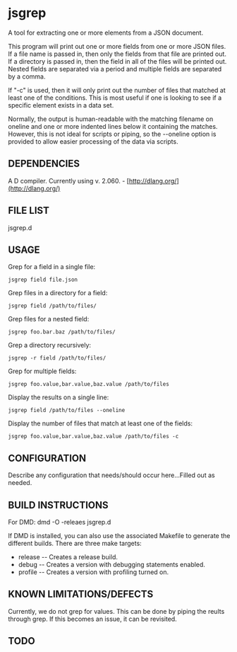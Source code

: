# jsgrep

A tool for extracting one or more elements from a JSON document.

This program will print out one or more fields from one or more JSON files.
If a file name is passed in, then only the fields from that file are printed
out.  If a directory is passed in, then the field in all of the files will be
printed out.  Nested fields are separated via a period and multiple fields are
separated by a comma.

If "-c" is used, then it will only print out the number of files that matched
at least one of the conditions.  This is most useful if one is looking to see
if a specific element exists in a data set.

Normally, the output is human-readable with the matching filename on oneline
and one or more indented lines below it containing the matches.  However, this
is not ideal for scripts or piping, so the --oneline option is provided to
allow easier processing of the data via scripts.

## DEPENDENCIES

A D compiler.  Currently using v. 2.060. - [http://dlang.org/](http://dlang.org/)

## FILE LIST

jsgrep.d

## USAGE

Grep for a field in a single file:

    jsgrep field file.json

Grep files in a directory for a field:

    jsgrep field /path/to/files/

Grep files for a nested field:

    jsgrep foo.bar.baz /path/to/files/

Grep a directory recursively:

    jsgrep -r field /path/to/files/

Grep for multiple fields:

    jsgrep foo.value,bar.value,baz.value /path/to/files

Display the results on a single line:

    jsgrep field /path/to/files --oneline

Display the number of files that match at least one of the fields:

    jsgrep foo.value,bar.value,baz.value /path/to/files -c

## CONFIGURATION

Describe any configuration that needs/should occur here...Filled out as
needed.

## BUILD INSTRUCTIONS

For DMD: dmd -O -releaes jsgrep.d

If DMD is installed, you can also use the associated Makefile to generate the
different builds.  There are three make targets:

* release -- Creates a release build.
* debug -- Creates a version with debugging statements enabled.
* profile -- Creates a version with profiling turned on.

## KNOWN LIMITATIONS/DEFECTS

Currently, we do not grep for values.  This can be done by piping the reults
through grep.  If this becomes an issue, it can be revisited.

## TODO
